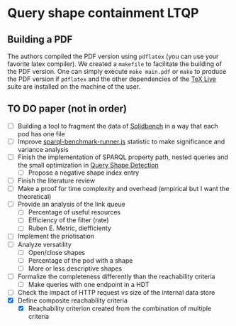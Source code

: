 # Query shape containment LTQP

## Building a PDF
The authors compiled the PDF version using `pdflatex` (you can use your favorite latex compiler).
We created a `makefile` to facilitate the building of the PDF version.
One can simply execute `make main.pdf` or `make` to produce the PDF version if `pdflatex` and the other dependencies of the [TeX Live](https://tug.org/texlive/) suite are installed on the machine of the user.

## TO DO paper (not in order)

- [ ] Building a tool to fragment the data of [Solidbench](https://github.com/SolidBench/SolidBench.js) in a way that each pod has one file 
- [ ] Improve [sparql-benchmark-runner.js](https://github.com/comunica/sparql-benchmark-runner.js) statistic to make significance and variance analysis
- [ ] Finish the implementation of SPARQL property path, nested queries and the small optimization in [Query Shape Detection](https://github.com/constraintAutomaton/query-shape-detection/tree/main)
    - [ ] Propose a negative shape index entry
- [ ] Finish the literature review
- [ ] Make a proof for time complexity and overhead (empirical but I want the theoretical)
- [ ] Provide an analysis of the link queue
    - [ ] Percentage of useful resources
    - [ ] Efficiency of the filter (rate)
    - [ ] Ruben E. Metric, diefficienty
- [ ] Implement the priotisation
- [ ] Analyze versatility
    - [ ] Open/close shapes
    - [ ] Percentage of the pod with a shape
    - [ ] More or less descriptive shapes
- [ ] Formalize the completeness differently than the reachability criteria
    - [ ] Make queries with one endpoint in a HDT
- [ ] Check the impact of HTTP request vs size of the internal data store
- [x] Define composite reachability criteria
    - [x] Reachability criterion created from the combination of multiple criteria